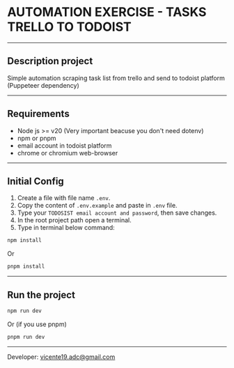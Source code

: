 # AUTOMATION EXERCISE - TASKS TRELLO TO TODOIST

---

## Description project

Simple automation scraping task list from trello and send to todoist platform
(Puppeteer dependency)

---

## Requirements

- Node js >= v20 (Very important beacuse you don't need dotenv)
- npm or pnpm
- email account in todoist platform
- chrome or chromium web-browser

---

## Initial Config

1. Create a file with file name `.env`.
2. Copy the content of `.env.example` and paste in `.env` file.
3. Type your `TODOSIST email account and password`, then save changes.
4. In the root project path open a terminal.
5. Type in terminal below command:

```bash
npm install
```

Or

```bash
pnpm install
```

---

## Run the project

```bash
npm run dev
```

Or (if you use pnpm)

```bash
pnpm run dev
```

---

Developer: vicente19.adc@gmail.com
